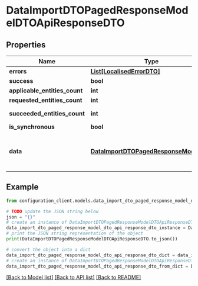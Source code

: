 # DataImportDTOPagedResponseModelDTOApiResponseDTO


## Properties

Name | Type | Description | Notes
------------ | ------------- | ------------- | -------------
**errors** | [**List[LocalisedErrorDTO]**](LocalisedErrorDTO.md) |  | [optional] 
**success** | **bool** |  | [optional] 
**applicable_entities_count** | **int** |  | [optional] 
**requested_entities_count** | **int** |  | [optional] 
**succeeded_entities_count** | **int** |  | [optional] [readonly] 
**is_synchronous** | **bool** |  | [optional] 
**data** | [**DataImportDTOPagedResponseModelDTO**](DataImportDTOPagedResponseModelDTO.md) | The updated entity in case of modifications or creation | [optional] 

## Example

```python
from configuration_client.models.data_import_dto_paged_response_model_dto_api_response_dto import DataImportDTOPagedResponseModelDTOApiResponseDTO

# TODO update the JSON string below
json = "{}"
# create an instance of DataImportDTOPagedResponseModelDTOApiResponseDTO from a JSON string
data_import_dto_paged_response_model_dto_api_response_dto_instance = DataImportDTOPagedResponseModelDTOApiResponseDTO.from_json(json)
# print the JSON string representation of the object
print(DataImportDTOPagedResponseModelDTOApiResponseDTO.to_json())

# convert the object into a dict
data_import_dto_paged_response_model_dto_api_response_dto_dict = data_import_dto_paged_response_model_dto_api_response_dto_instance.to_dict()
# create an instance of DataImportDTOPagedResponseModelDTOApiResponseDTO from a dict
data_import_dto_paged_response_model_dto_api_response_dto_from_dict = DataImportDTOPagedResponseModelDTOApiResponseDTO.from_dict(data_import_dto_paged_response_model_dto_api_response_dto_dict)
```
[[Back to Model list]](../README.md#documentation-for-models) [[Back to API list]](../README.md#documentation-for-api-endpoints) [[Back to README]](../README.md)


